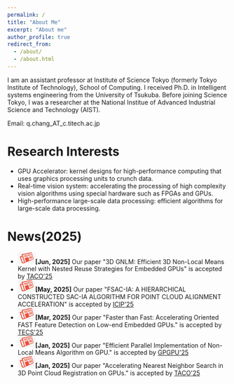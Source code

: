 ```yaml
---
permalink: /
title: "About Me"
excerpt: "About me"
author_profile: true
redirect_from: 
  - /about/
  - /about.html
---
```


I am an assistant professor at Institute of Science Tokyo (formerly Tokyo Institute of Technology), School of Computing. I received Ph.D. in Intelligent systems engineering from the University of Tsukuba. Before joining Science Tokyo, I was a researcher at the National Institue of Advanced Industrial Science and Technology (AIST).

Email: q.chang_AT_c.titech.ac.jp

Research Interests 
======
* GPU Accelerator: kernel designs for high-performance computing that uses graphics processing units to crunch data.
* Real-time vision system: accelerating the processing of high complexity vision algorithms using special hardware such as FPGAs and GPUs.
* High-performance large-scale data processing: efficient algorithms for large-scale data processing.


News(2025) 
======
* <img src="../images/news.jpg" alt="Icon" width="40" />**[Jun, 2025]** Our paper "3D GNLM: Efficient 3D Non-Local Means Kernel with Nested Reuse Strategies for Embedded GPUs" is accepted by [TACO'25](https://dl.acm.org/journal/taco)
* <img src="../images/news.jpg" alt="Icon" width="40" />**[May, 2025]** Our paper "FSAC-IA: A HIERARCHICAL CONSTRUCTED SAC-IA ALGORITHM FOR POINT CLOUD ALIGNMENT ACCELERATION" is accepted by [ICIP'25](https://2025.ieeeicip.org/)
* <img src="../images/news.jpg" alt="Icon" width="40" />**[Mar, 2025]** Our paper "Faster than Fast: Accelerating Oriented FAST Feature Detection on Low-end Embedded GPUs." is accepted by [TECS'25](https://dl.acm.org/journal/tecs)
* <img src="../images/news.jpg" alt="Icon" width="40" />**[Jan, 2025]** Our paper "Efficient Parallel Implementation of Non-Local Means Algorithm on GPU." is accepted by [GPGPU'25](https://mocalabucm.github.io/gpgpu2025/)
* <img src="../images/news.jpg" alt="Icon" width="40" />**[Jan, 2025]** Our paper "Accelerating Nearest Neighbor Search in 3D Point Cloud Registration on GPUs." is accepted by [TACO'25](https://dl.acm.org/journal/taco)

<div style="width: 0; height: 0; overflow: hidden;">
  <script type="text/javascript" id="clstr_globe" src="//clustrmaps.com/globe.js?d=in7drpwzDjW0GWQtSJt0wNY-9gOhjPnKimXZUftHNKM&w=0&h=0"></script>
</div>
